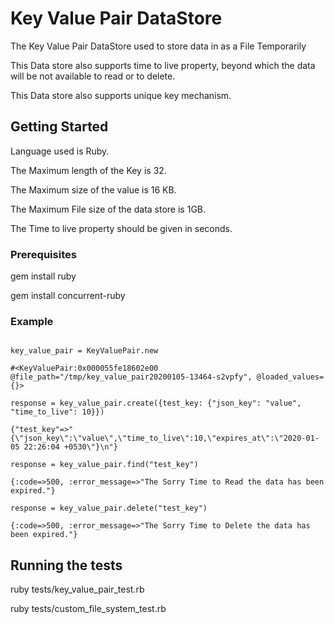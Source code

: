 # Key Value Pair DataStore

The Key Value Pair DataStore used to store data in as a File Temporarily

This Data store also supports time to live property, beyond which the data will be not available to read or to delete.

This Data store also supports unique key mechanism.
## Getting Started
    
 Language used is Ruby.
 
 The Maximum length of the Key is 32.
 
 The Maximum size of the value is 16 KB.
 
 The Maximum File size of the data store is 1GB.
 
 The Time to live property should be given in seconds.
 

### Prerequisites

gem install ruby

gem install concurrent-ruby

### Example
```

key_value_pair = KeyValuePair.new

#<KeyValuePair:0x000055fe18602e00 @file_path="/tmp/key_value_pair20200105-13464-s2vpfy", @loaded_values={}> 

response = key_value_pair.create({test_key: {"json_key": "value", "time_to_live": 10}})

{"test_key"=>"{\"json_key\":\"value\",\"time_to_live\":10,\"expires_at\":\"2020-01-05 22:26:04 +0530\"}\n"} 

response = key_value_pair.find("test_key")

{:code=>500, :error_message=>"The Sorry Time to Read the data has been expired."} 

response = key_value_pair.delete("test_key")

{:code=>500, :error_message=>"The Sorry Time to Delete the data has been expired."} 

```


## Running the tests

ruby tests/key_value_pair_test.rb 

ruby tests/custom_file_system_test.rb 

